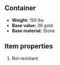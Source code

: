 ## Container
- **Weight:** 150 lbs
- **Base value:** 36 gold
- **Base material:** Stone
## Item properties
1. Rot-resistant
